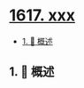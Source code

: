 # [1617. xxx](https://github.com/Tdahuyou/TNotes.leetcode/tree/main/notes/1617.%20xxx)

<!-- region:toc -->

- [1. 📝 概述](#1--概述)

<!-- endregion:toc -->

## 1. 📝 概述
